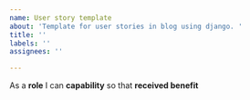 ```yaml
---
name: User story template
about: 'Template for user stories in blog using django. '
title: ''
labels: ''
assignees: ''

---
```


As a **role** I can **capability** so that **received benefit**
